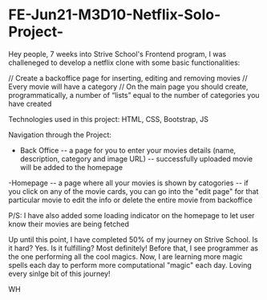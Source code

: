 # FE-Jun21-M3D10-Netflix-Solo-Project-

Hey people, 7 weeks into Strive School's Frontend program, I was  challeneged to develop a netflix clone with some basic functionalities: 

// Create a backoffice page for inserting, editing and removing movies
//  Every movie will have a category
// On the main page you should create, programmatically, a number of “lists” equal to the number of categories you have created

Technologies used in this project: HTML, CSS, Bootstrap, JS

Navigation through the Project: 
- Back Office
  -- a page for you to enter your movies details (name, description, category and image URL) 
  -- successfully uploaded movie will be added to the homepage

-Homepage
  -- a page where all your movies is shown by catogories
  -- if you click on any of the movie cards, you can go into the "edit page" for that particular movie to edit the info or delete the entire movie from backoffice
  
  P/S: I have also added some loading indicator on the homepage to let user know their movies are being fetched 

Up until this point, I have completed 50% of my journey on Strive School. Is it hard? Yes. Is it fulfilling? Most definitely! Before that, I see programmer as the one 
performing all the cool magics. Now, I are learning more magic spells each day to perform more computational "magic" each day. Loving every sinlge bit of this journey!

WH
